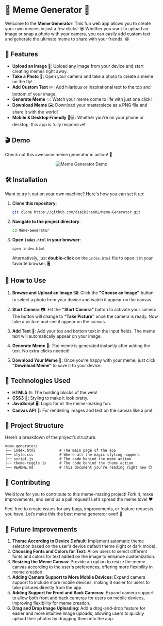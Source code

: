 # 🎉 Meme Generator 🤩

Welcome to the **Meme Generator**! This fun web app allows you to create your own memes in just a few clicks! 😎 Whether you want to upload an image or snap a photo with your camera, you can easily add custom text and generate the ultimate meme to share with your friends. 😜

## 🚀 Features

- **Upload an Image** 📸: Upload any image from your device and start creating memes right away.
- **Take a Photo** 🤳: Open your camera and take a photo to create a meme on the fly!
- **Add Custom Text** ✏️: Add hilarious or inspirational text to the top and bottom of your image.
- **Generate Meme** 💥: Watch your meme come to life with just one click!
- **Download Meme** 🖼️: Download your masterpiece as a PNG file and share it with the world!
- **Mobile & Desktop Friendly** 📱💻: Whether you're on your phone or desktop, this app is fully responsive!

## 🎬 Demo

Check out this awesome meme generator in action! 🎉  

<p align="center">
    <img src="https://github.com/user-attachments/assets/f235016e-ec6b-4f81-a85f-c317c3b48b6f" alt="Meme Generator Demo">
</p>


## 🛠️ Installation

Want to try it out on your own machine? Here's how you can set it up:

1. **Clone this repository**:

   ```bash
   git clone https://github.com/dsaikiran01/Meme-Generator.git
   ```

2. **Navigate to the project directory**:

   ```bash
   cd Meme-Generator
   ```

3. **Open `index.html` in your browser**:

   ```bash
   open index.html
   ```

   Alternatively, just **double-click** on the `index.html` file to open it in your favorite browser. 🖥️

## 📸 How to Use

1. **Browse and Upload an Image** 🖼️: Click the **"Choose an Image"** button to select a photo from your device and watch it appear on the canvas.

2. **Start Camera** 📷: Hit the **"Start Camera"** button to activate your camera. The button will change to **"Take Picture"** once the camera is ready. Now take a picture and see it appear on the canvas.

3. **Add Text** 📝: Add your top and bottom text in the input fields. The meme text will automatically appear on your image.

4. **Generate Meme** 🤩: The meme is generated instantly after adding the text. No extra clicks needed!

5. **Download Your Meme** 💾: Once you're happy with your meme, just click **"Download Meme"** to save it to your device.

## 🔧 Technologies Used

- **HTML5** 🌐: The building blocks of the web!
- **CSS3** 🎨: Styling to make it look pretty.
- **JavaScript** 🖥️: Logic for all the meme-making fun.
- **Canvas API** 🎨: For rendering images and text on the canvas like a pro!

## 📂 Project Structure

Here’s a breakdown of the project’s structure:

```
meme-generator/
├── index.html           # The main page of the app
├── style.css            # Where all the magic styling happens
├── script.js            # The code behind the meme action
├── theme-toggle.js      # The code behind the theme action
└── README.md            # This document you’re reading right now 😊
```

## 🙌 Contributing

We’d love for you to contribute to this meme-mazing project! Fork it, make improvements, and send us a pull request! Let’s spread the meme love! ❤️

Feel free to create issues for any bugs, improvements, or feature requests you have. Let’s make this the best meme generator ever! 🎉

## 🚀 Future Improvements

1. **Theme According to Device Default**: Implement automatic theme selection based on the user's device default theme (light or dark mode).
2. **Choosing Fonts and Colors for Text**: Allow users to select different fonts and colors for text added on the image to enhance customization.
3. **Resizing the Meme Canvas**: Provide an option to resize the meme canvas according to the user's preferences, offering more flexibility in meme creation.
4. **Adding Camera Support to More Mobile Devices**: Expand camera support to include more mobile devices, making it easier for users to take pictures directly from the app.
5. **Adding Support for Front and Back Cameras**: Expand camera support to allow both front and back cameras for users on mobile devices, improving flexibility for meme creation.
6. **Drag and Drop Image Uploading**: Add a drag-and-drop feature for easier and more intuitive image uploads, allowing users to quickly upload their photos by dragging them into the app.

